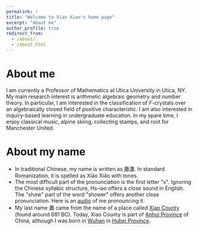```yaml
---
permalink: /
title: "Welcome to Xiao Xiao's home page"
excerpt: "About me"
author_profile: true
redirect_from: 
  - /about/
  - /about.html
---
```


About me
======

I am currently a Professor of Mathematics at Utica University in Utica, NY. My main research interest is arithmetic algebraic geometry and number theory. In particular, I am interested in the classification of <var>F</var>-crystals over an algebraically closed field of positive characteristic. I am also interested in inquiry-based learning in undergraduate education. In my spare time, I enjoy classical music, alpine skiing, collecting stamps, and root for Manchester United. 

About my name
======

* In traditional Chinese, my name is written as 蕭瀟. In standard Romanization, it is spelled as Xiāo Xiāo with tones.
* The most difficult part of the pronunciation is the first letter "x". Ignoring the Chinese syllabic structure, Hs-iao offers a close sound in English. The "show" part of the word "shower" offers another close pronunciation. Here is an [audio](https://youtu.be/96nGfsWBOhg) of me pronouncing it. 
* My last name 蕭 came from the name of a place called [Xiao County](https://zh.wikipedia.org/wiki/%E8%90%A7%E5%9B%BD) (found around 681 BC). Today, Xiao County is part of [Anhui Province](https://en.wikipedia.org/wiki/Anhui) of China, although I was born in [Wuhan](https://en.wikipedia.org/wiki/Wuhan) in [Hubei Province](https://en.wikipedia.org/wiki/Hubei).

<script src="https://cdnjs.cloudflare.com/ajax/libs/mathjax/2.7.7/MathJax.js?config=TeX-AMS_CHTML-full" type="text/javascript"></script>



